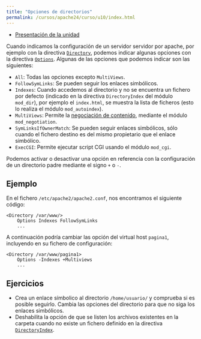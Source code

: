 ```yaml
---
title: "Opciones de directorios"
permalink: /cursos/apache24/curso/u10/index.html
---
```


* [Presentación de la unidad](u10.pdf)

Cuando indicamos la configuración de un servidor servidor por apache, por ejemplo con la directiva [`Directory`](http://httpd.apache.org/docs/2.4/mod/core.html#directory), podemos indicar algunas opciones con la directiva [`Options`](http://httpd.apache.org/docs/2.4/mod/core.html#options). Algunas de las opciones que podemos indicar son las siguientes:

* `All`: Todas las opciones excepto `MultiViews`.
* `FollowSymLinks`: Se pueden seguir los enlaces simbólicos. 
* `Indexes`: Cuando accedemos al directorio y no se encuentra un fichero por defecto (indicado en la directiva `DirectoryIndex` del módulo `mod_dir`), por ejemplo el `index.html`, se muestra la lista de ficheros (esto lo realiza el módulo `mod_autoindex`).
* `MultiViews`: Permite la [negociación de contenido](http://httpd.apache.org/docs/2.4/content-negotiation.html), mediante el módulo `mod_negotiation`.
* `SymLinksIfOwnerMatch`: Se pueden seguir enlaces simbólicos, sólo cuando el fichero destino es del mismo propietario que el enlace simbólico.
* `ExecCGI`: Permite ejecutar script CGI usando el módulo `mod_cgi`.

Podemos activar o desactivar una opción en referencia con la configuración de un directorio padre mediante el signo `+` o `-`.

## Ejemplo

En el fichero `/etc/apache2/apache2.conf`, nos encontramos el siguiente código:

	<Directory /var/www/>
	    Options Indexes FollowSymLinks
	    ...

A continuación podría cambiar las opción del virtual host `pagina1`, incluyendo en su fichero de configuración:

	<Directory /var/www/pagina1>
	    Options -Indexes +Multiviews
	    ...

## Ejercicios

* Crea un enlace símbolico al directorio  `/home/usuario/` y comprueba si es posible seguirlo. Cambia las opciones del directorio para que no siga los enlaces simbólicos.
* Deshabilita la opción de que se listen los archivos existentes en la carpeta cuando no existe un fichero definido en la directiva [`DirectoryIndex`](http://httpd.apache.org/docs/2.4/mod/mod_dir.html#directoryindex).

